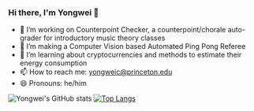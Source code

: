 ### Hi there, I'm Yongwei 👋
- 🎵 I’m working on Counterpoint Checker, a counterpoint/chorale auto-grader for introductory music theory classes
- 🏓 I’m making a Computer Vision based Automated Ping Pong Referee
- 🌱 I’m learning about cryptocurrencies and methods to estimate their energy consumption
- 📫 How to reach me: yongweic@princeton.edu
- 😄 Pronouns: he/him

![Yongwei's GitHub stats](https://github-readme-stats.vercel.app/api?username=YongweiChe&show_icons=true)
[![Top Langs](https://github-readme-stats.vercel.app/api/top-langs/?username=YongweiChe&layout=compact)](https://github.com/anuraghazra/github-readme-stats)
